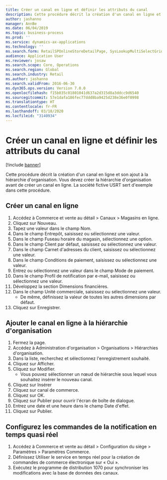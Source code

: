 ```yaml
---
title: Créer un canal en ligne et définir les attributs du canal
description: Cette procédure décrit la création d'un canal en ligne et son ajout à la hiérarchie d'organisation.
author: jashanno
manager: AnnBe
ms.date: 06/04/2019
ms.topic: business-process
ms.prod: ''
ms.service: dynamics-ax-applications
ms.technology: ''
ms.search.form: RetailSPOnlineStoreDetailPage, SysLookupMultiSelectGrid, DimensionLookup, OMHierarchyManager, HierarchyDesigner, OMNodeSelection, HierarchyPublishAndCloseForm
audience: Application User
ms.reviewer: josaw
ms.search.scope: Core, Operations
ms.search.region: Global
ms.search.industry: Retail
ms.author: jashanno
ms.search.validFrom: 2016-06-30
ms.dyn365.ops.version: Version 7.0.0
ms.openlocfilehash: f15b035c01801041d637a2d315d8a3ddcc9d6540
ms.sourcegitcommit: 57e1dafa186fec77ddd8ba9425d238e36e0f0998
ms.translationtype: HT
ms.contentlocale: fr-FR
ms.lasthandoff: 03/18/2020
ms.locfileid: "3140934"
---
```

# <a name="create-online-channel-and-define-channel-attributes"></a>Créer un canal en ligne et définir les attributs du canal

[!include [banner](../includes/banner.md)]

Cette procédure décrit la création d'un canal en ligne et son ajout à la hiérarchie d'organisation. Vous devez créer la hiérarchie d'organisation avant de créer un canal en ligne. La société fictive USRT sert d'exemple dans cette procédure.


## <a name="create-a-new-online-channel"></a>Créer un canal en ligne
1. Accédez à Commerce et vente au détail > Canaux > Magasins en ligne.
2. Cliquez sur Nouveau.
3. Tapez une valeur dans le champ Nom.
4. Dans le champ Entrepôt, saisissez ou sélectionnez une valeur.
5. Dans le champ Fuseau horaire du magasin, sélectionnez une option.
6. Dans le champ Client par défaut, saisissez ou sélectionnez une valeur.
7. Dans le champ Carnet d'adresses du client, saisissez ou sélectionnez une valeur.
8. Dans le champ Conditions de paiement, saisissez ou sélectionnez une valeur.
9. Entrez ou sélectionnez une valeur dans le champ Mode de paiement.
10. Dans le champ Profil de notification par e-mail, saisissez ou sélectionnez une valeur.
11. Développez la section Dimensions financières.
12. Dans le champ Unité commerciale, saisissez ou sélectionnez une valeur.
    * De même, définissez la valeur de toutes les autres dimensions par défaut.  
13. Cliquez sur Enregistrer.

## <a name="add-the-online-channel-to-organization-hierarchy"></a>Ajouter le canal en ligne à la hiérarchie d'organisation
1. Fermez la page.
2. Accédez à Administration d'organisation > Organisations > Hiérarchies d'organisation.
3. Dans la liste, recherchez et sélectionnez l'enregistrement souhaité.
4. Cliquez sur Afficher.
5. Cliquez sur Modifier.
    * Vous pouvez sélectionner un nœud de hiérarchie sous lequel vous souhaitez insérer le nouveau canal.  
6. Cliquez sur Insérer
7. Cliquez sur canal de commerce.
8. Cliquez sur OK.
9. Cliquez sur Publier pour ouvrir l'écran de boîte de dialogue.
10. Entrez une date et une heure dans le champ Date d'effet.
11. Cliquez sur Publier.

## <a name="configure-orders-for-near-real-time-notification"></a>Configurez les commandes de la notification en temps quasi réel
1. Accédez à Commerce et vente au détail > Configuration du siège > Paramètres > Paramètres Commerce.
2. Définissez Utiliser le service en temps réel pour la création de commandes de commerce électronique sur « Oui ».
3. Exécutez le programme de distribution 1070 pour synchroniser les modifications avec la base de données des canaux. 


